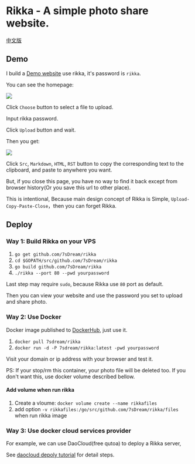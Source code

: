 # Rikka - A simple photo share website.

[中文版](https://github.com/7sDream/rikka/blob/master/README.zh.md)

## Demo

I build a [Demo website](http://7sdream-rikka-demo.daoapp.io/) use rikka, it's password is `rikka`.

You can see the homepage:

![](http://7sdream-rikka-demo.daoapp.io/files/2016-09-02-544100677)

Click `Choose` button to select a file to upload.

Input rikka password.

Click `Upload` button and wait.

Then you get:

![](http://7sdream-rikka-demo.daoapp.io/files/2016-09-02-734641087)

Click `Src`, `Markdown`, `HTML`, `RST` button to copy the corresponding text to the clipboard, and paste to anywhere you want.

But, if you close this page, you have no way to find it back except from browser history(Or you save this url to other place). 

This is intentional, Because main design concept of Rikka is Simple, `Upload-Copy-Paste-Close`，then you can forget Rikka.

## Deploy

### Way 1: Build Rikka on your VPS

1. `go get github.com/7sDream/rikka`
2. `cd $GOPATH/src/github.com/7sDream/rikka`
3. `go build github.com/7sDream/rikka`
4. `./rikka --port 80 --pwd yourpassword`

Last step may require `sudo`, because Rikka use `80` port as default.

Then you can view your website and use the password you set to upload and share photo.

### Way 2: Use Docker

Docker image published to [DockerHub](https://hub.docker.com/r/7sdream/rikka/), just use it.

1. `docker pull 7sdream/rikka`
2. `docker run -d -P 7sdream/rikka:latest -pwd yourpassword`

Visit your domain or ip address with your browser and test it.

PS: If your stop/rm this container, your photo file will be deleted too. If you don't want this, use docker volume described bellow.

#### Add volume when run rikka

1. Create a vloume: `docker volume create --name rikkafiles`
2. add option `-v rikkafiles:/go/src/github.com/7sDream/rikka/files` when run rikka image

### Way 3: Use docker cloud services provider

For example, we can use DaoCloud(free qutoa) to deploy a Rikka server,

See [daocloud depoly tutorial](https://github.com/7sDream/rikka/wiki/%E5%9C%A8-DaoCloud-%E4%B8%8A%E5%85%8D%E8%B4%B9%E9%83%A8%E7%BD%B2-Rikka) for detail steps.
